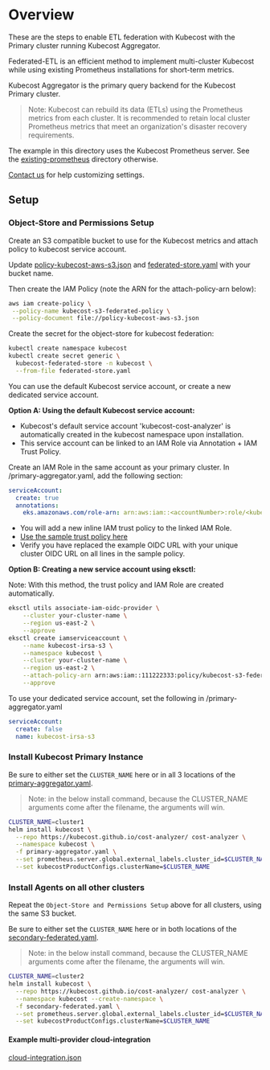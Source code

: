 # Overview

These are the steps to enable ETL federation with Kubecost with the Primary cluster running Kubecost Aggregator.

Federated-ETL is an efficient method to implement multi-cluster Kubecost while using existing Prometheus installations for short-term metrics.

Kubecost Aggregator is the primary query backend for the Kubecost Primary cluster.

> Note: Kubecost can rebuild its data (ETLs) using the Prometheus metrics from each cluster. It is recommended to retain local cluster Prometheus metrics that meet an organization's disaster recovery requirements.

The example in this directory uses the Kubecost Prometheus server. See the [existing-prometheus](./existing-prometheus/) directory otherwise.

[Contact us](https://www.kubecost.com/contact) for help customizing settings.

## Setup

### Object-Store and Permissions Setup

Create an S3 compatible bucket to use for the Kubecost metrics and attach policy to kubecost service account.

Update [policy-kubecost-aws-s3.json](policy-kubecost-aws-s3.json) and [federated-store.yaml](federated-store.yaml) with your bucket name.

Then create the IAM Policy (note the ARN for the attach-policy-arn below):

```sh
aws iam create-policy \
 --policy-name kubecost-s3-federated-policy \
 --policy-document file://policy-kubecost-aws-s3.json
```

Create the secret for the object-store for kubecost federation:

```sh
kubectl create namespace kubecost
kubectl create secret generic \
  kubecost-federated-store -n kubecost \
  --from-file federated-store.yaml
```

You can use the default Kubecost service account, or create a new dedicated service account.

**Option A: Using the default Kubecost service account:** 

* Kubecost's default service account 'kubecost-cost-analyzer' is automatically created in the kubecost namespace upon installation.
* This service account can be linked to an IAM Role via Annotation + IAM Trust Policy.

Create an IAM Role in the same account as your primary cluster. In /primary-aggregator.yaml, add the following section:

```yaml
serviceAccount:
  create: true
  annotations:
    eks.amazonaws.com/role-arn: arn:aws:iam::<accountNumber>:role/<kubecost-role>
```
    
* You will add a new inline IAM trust policy to the linked IAM Role.
* [Use the sample trust policy here](https://github.com/kubecost/poc-common-configurations/blob/main/aws/iam-policies/irsa-iam-role-trust-policy-for-default-service-account)
* Verify you have replaced the example OIDC URL with your unique cluster OIDC URL on all lines in the sample policy.

**Option B: Creating a new service account using eksctl:**

Note: With this method, the trust policy and IAM Role are created automatically.

```sh
eksctl utils associate-iam-oidc-provider \
    --cluster your-cluster-name \
    --region us-east-2 \
    --approve
eksctl create iamserviceaccount \
    --name kubecost-irsa-s3 \
    --namespace kubecost \
    --cluster your-cluster-name \
    --region us-east-2 \
    --attach-policy-arn arn:aws:iam::111222333:policy/kubecost-s3-federated-policy \
    --approve
```

To use your dedicated service account, set the following in /primary-aggregator.yaml
```yaml
serviceAccount:
  create: false
  name: kubecost-irsa-s3
```

### Install Kubecost Primary Instance

Be sure to either set the `CLUSTER_NAME` here or in all 3 locations of the [primary-aggregator.yaml](./primary-aggregator.yaml).

> Note: in the below install command, because the CLUSTER_NAME arguments come after the filename, the arguments will win.

```sh
CLUSTER_NAME=cluster1
helm install kubecost \
  --repo https://kubecost.github.io/cost-analyzer/ cost-analyzer \
  --namespace kubecost \
  -f primary-aggregator.yaml \
  --set prometheus.server.global.external_labels.cluster_id=$CLUSTER_NAME \
  --set kubecostProductConfigs.clusterName=$CLUSTER_NAME
```

### Install Agents on all other clusters

Repeat the `Object-Store and Permissions Setup` above for all clusters, using the same S3 bucket.

Be sure to either set the `CLUSTER_NAME` here or in both locations of the [secondary-federated.yaml](secondary-federated.yaml).

> Note: in the below install command, because the CLUSTER_NAME arguments come after the filename, the arguments will win.

```sh
CLUSTER_NAME=cluster2
helm install kubecost \
  --repo https://kubecost.github.io/cost-analyzer/ cost-analyzer \
  --namespace kubecost --create-namespace \
  -f secondary-federated.yaml \
  --set prometheus.server.global.external_labels.cluster_id=$CLUSTER_NAME \
  --set kubecostProductConfigs.clusterName=$CLUSTER_NAME
```

#### Example multi-provider cloud-integration

[cloud-integration.json](coud-integration.json)
